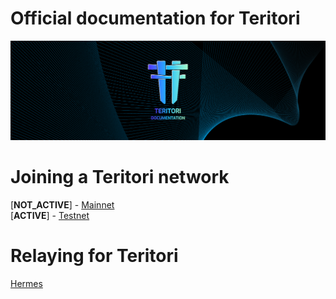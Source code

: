 # Official documentation for Teritori  
![Banner!](assets/banner.png)  

# Joining a Teritori network
[__NOT_ACTIVE__] - [Mainnet]()  
[__ACTIVE__] - [Testnet](https://github.com/TERITORI/teritori-chain/tree/teritori-testnet-v3/testnet/teritori-testnet-v3)  

# Relaying for Teritori  
[Hermes](https://github.com/TERITORI/documentation/tree/main/relaying/hermes)
